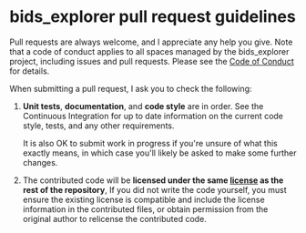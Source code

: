 # bids_explorer pull request guidelines

Pull requests are always welcome, and I appreciate any help you give. Note that a code of conduct applies to all spaces managed by the bids_explorer project, including issues and pull requests. Please see the [Code of Conduct](CODE_OF_CONDUCT.md) for details.

When submitting a pull request, I ask you to check the following:

1. **Unit tests**, **documentation**, and **code style** are in order.
   See the Continuous Integration for up to date information on the current code style, tests, and any other requirements.

   It is also OK to submit work in progress if you're unsure of what this exactly means, in which case you'll likely be asked to make some further changes.

2. The contributed code will be **licensed under the same [license](LICENSE) as the rest of the repository**, If you did not write the code yourself, you must ensure the existing license is compatible and include the license information in the contributed files, or obtain permission from the original author to relicense the contributed code.

